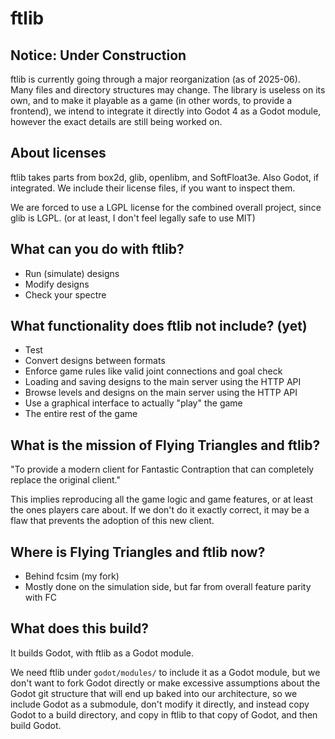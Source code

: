 # ftlib

## Notice: Under Construction

ftlib is currently going through a major reorganization (as of 2025-06).
Many files and directory structures may change.
The library is useless on its own, and to make it playable as a game (in other words, to provide a frontend), we intend to integrate it directly into Godot 4 as a Godot module, however the exact details are still being worked on.

## About licenses

ftlib takes parts from box2d, glib, openlibm, and SoftFloat3e.
Also Godot, if integrated.
We include their license files, if you want to inspect them.

We are forced to use a LGPL license for the combined overall project, since glib is LGPL.
(or at least, I don't feel legally safe to use MIT)

## What can you do with ftlib?

* Run (simulate) designs
* Modify designs
* Check your spectre

## What functionality does ftlib not include? (yet)

* Test
* Convert designs between formats
* Enforce game rules like valid joint connections and goal check
* Loading and saving designs to the main server using the HTTP API
* Browse levels and designs on the main server using the HTTP API
* Use a graphical interface to actually "play" the game
* The entire rest of the game

## What is the mission of Flying Triangles and ftlib?

"To provide a modern client for Fantastic Contraption that can completely replace the original client."

This implies reproducing all the game logic and game features, or at least the ones players care about.
If we don't do it exactly correct, it may be a flaw that prevents the adoption of this new client.

## Where is Flying Triangles and ftlib now?

* Behind fcsim (my fork)
* Mostly done on the simulation side, but far from overall feature parity with FC

## What does this build?

It builds Godot, with ftlib as a Godot module.

We need ftlib under `godot/modules/` to include it as a Godot module, but we don't want to fork Godot directly or make excessive assumptions about the Godot git structure that will end up baked into our architecture, so we include Godot as a submodule, don't modify it directly, and instead copy Godot to a build directory, and copy in ftlib to that copy of Godot, and then build Godot.